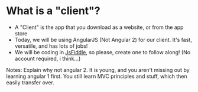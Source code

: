 # What is a "client"?

* A "Client" is the app that you download as a website, or from the app store
* Today, we will be using AngularJS (Not Angular 2) for our client. It's fast, versatile, and has lots of jobs!
* We will be coding in [JsFiddle](https://jsfiddle.net/), so please, create one to follow along! (No account required, i think...)

Notes:
Explain why not angular 2. It is young, and you aren't missing out by learning angular 1 first. You still learn MVC principles and stuff, which then easily transfer over.
